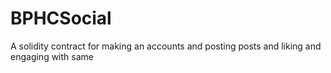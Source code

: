 # BPHCSocial

A solidity contract for making an accounts and posting posts and liking and engaging with same
